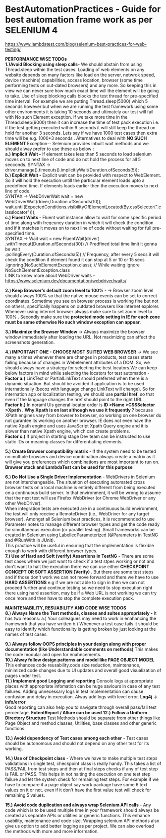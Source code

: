 # BestAutomationPractices - Guide for best automation frame work as per SELENIUM 4
https://www.lambdatest.com/blog/selenium-best-practices-for-web-testing/

****PERFORMANCE WISE TODOs****  
****1.)Avoid Blocking using sleep calls****- We should abstain from using Thread.sleep within the test cases. Loading of web elements on any website depends on many factors like load on the server, netwrok speed, device (machine) capabilities, access location, browser (some time performing tests on out-dated browsers) and any more. So keeping this in view we can never sure how much exact time will the element will be going to take. Use of sleep blocking calls blocks the test thread for pre-specified time interval. For example we are putting Thread.sleep(5000) which 5 seconds however but when we are running the test framework using some other environments it is taking 10 seconds and ultimately our test will fail with No such Element exception. If we take more time in the Thread.sleep(9000) then it can increase the time of test pack execution i.e. if the test getting executed within 6 seconds it will still keep the thread on hold for another 3 seconds. Lets say if we have 1000 test cases then extra time will be e.g. 1000*3 seconds .
Alternatives to deal with **NO SUCH ELEMENT** Exception-- Selenium provides inbuilt wait methods and we should alway prefer to use these as below :  
**a.) Implicit Wait -** If element takes less than 5 seconds to load selenium moves on to next line of code and do not hold the process for all 5 seoconds.
SYNTAX ->    driver.manage().timeouts().implicitlyWait(Duration.ofSeconds(5));  
**b.) Explicit Wait -** Explicit wait can be provided with respect to WebElement. So it will hold the execution untill the particular element loads upto a predefined time. If elements loads earlier then the execution moves to next line of code.  
SYNTAX ->     WebDriverWait wait = new WebDriverWait(driver,Duration.ofSeconds(10));  
              wait.until(ExpectedConditions.visibilityOfElementLocated(By.cssSelector(".classlocator")));               
**c.) Fluent Waits -** Fluent wait instance allow to wait for some specific period of time along with freqeuncy duration in which it will check the condition and if it matches it moves on to next line of code without waiting for full pre-specified time.   
SYNTAX ->      Wait<WebDriver> wait = new FluentWait<WebDriver>(driver)  
                .withTimeout(Duration.ofSeconds(30))  // Predfined total time limit it gonna be wait  
                .pollingEvery(Duration.ofSeconds(5))  // Frequency, after every 5 secs it will check the condition if element found it can stop at 5 or 10 or 15 secs  
                .ignoring(NoSuchElementException.class);  // While waiting ignore NoSuchElementException.class  
LINK to know more about WebDriver waits - https://www.selenium.dev/documentation/webdriver/waits/     

**2.) Keep Browser's default zoom level to 100% -** -> Browser zoom level should always 100% so that the native mouse events can be set to correct coordinates.
  Sometime you see on browser process is working fine but not on others, specifically happens on outdated browsers like internet explorer.    
  Whenever using internet browser always make sure to set zoom level to 100% . Secondly make sure the **protected mode setting in IE for each zone must be same otherwise No such window exception can appear.**  

**3.) Maximize the Browser Window** -> Always maximize the browser window immediately after loading the URL. Not maximizing can affect the screenshots generation.    

**4.) IMPORTANT ONE - CHOOSE MOST SUITED WEB BROWSER** -> We see many a times whenever there are changes in products, test cases starts failing because of changes in Webelement attributes of a DOM. So, we should always have a strategy for selecting the best locators.We can keep below factors in mind while selecting the locators for test automation -  
  **Factor a.)** LinkText or PartialLinkText should preferred when there is a dynamic situation. But should be avoided if application is to be used internationally (becoz with language change LinkText will change). So for internation app or localization testing, we should use **partial href**, so that even if the language changes the href should point to the right URL.  
  **Factor b.)** In noraml UIs general locator order is **ID >Name >CSSSelector >Xpath** . **Why Xpath is on last although we use it frequently ?** because XPath engines vary from browser to browser, so working on one browser do not gurantee its working on another browser. IE does not even have the native Xpath engine and uses JavaScript Xpath Query engine and it is slower than native Xpath engine, which can create problems.  
  **Factor c.)** If project in starting stage Dev team can be instructed to use static IDs or meaning classes for differentiating elements.  
  
**5.) Create Browser compatibility matrix** - If the system need to be tested on multiple browsers and device combination always create a matrix as it will give you preferences which combinations are most important to run on. **Browser stack and LambdaTest can be used for this purpose** 
  
**6.) Do Not Use a Single Driver Implementation** - WebDrivers in Selenium are not interchangeable. The situation of executing automated cross browser tests on a local machine is entirely different from being executed on a continuous build server. In that environment, it will be wrong to assume that the next test will use Firefox WebDriver (or Chrome WebDriver or any other WebDriver).  
When integration tests are executed are in a continuous build environment, the test will only receive a RemoteDriver (i.e., WebDriver for any target browser). Amongst all Selenium best practices, it is recommended to use Parameter notes to manage different browser types and get the code ready for simultaneous execution (or parallel testing). Small frameworks can be created in Selenium using LabelledParameterized (@Parameters in TestNG and @RunWith in JUnit).    
This practice will be useful in ensuring that the implementation is flexible enough to work with different browser types.   
**7.) Use of Hard and Soft (verify) Assertions in TestNG** - There are some test cases where we just want to check if a test stpes working or not and don't want to halt the execution there we can use either **CHECKPOINT CONCEPT OR SOFT ASSERTION (Verify)** . But there are some test steps and if those don't work we can not move forward and there we have to use **HARD ASSERTIONS** e.g if we are not able to sign in then we can not proceed further and continue testing so we need to stop execution right there using hard assertion, may be if a Web URL is not working we can try once more and then have to stop the complete execution pack.    

  

****MAINTENABILITY, RESUABILITY AND CODE WISE TODOS****   
**8.) Always Name the Test methods, classes and suites appropriately -** It has two reasons:
  a.) Your colleagues may need to work in enahancing the framework that you have written
  b.) Whenever a test case fails it should be easy to identify which functionality is getting broken by just looking at the names of test cases.  
  
**9.) Always follow OOPS principles in your design along with proper documentation (like Understandable comments on methods)** This makes the code modular and open for enahncements.  
**10.) Alway follow design patterns and model like PAGE OBJECT MODEL** This enhances code reusability,code size reduction, maintenance, minimized code changes due to UI updates and overall good visualization of pages under test.  
**11.) Implement good Logging and reporting**  Console logs at appropriate places with appropriate infomation can be huge saviours in case of any test failures. Adding unnecessary logs in test implementation can cause confusion and delay in execution. Alway add logs with level error. **Log4j -> info/error**  
  Good reporting can also help you to navigate through overall pass/fail test percentage. **ExtentReport / Allure can be used**
**12.) Follow a Uniform Directory Structure** Test Methods should be separate from other things like Page Object and method classes, Utilities, base classes and other generic functions.   
  
**13.) Avoid dependency of Test cases among each other** - Test cases should be autonomous and should not depend on any other test for its working.
  
**14.) Use of Checkpoint class** - Where we have to make multiple test steps validations in single test, checkpoint class is really handy. This takes a list of PASS/FAIL from test steps and then at final steps checks if any of test step is FAIL or PASS. This helps in not halting the execution on one test step failure and let the system check for remaining test steps. For example if we have to compare if a page object say work package have some 6 text values on it or not. even if it don't have the first value test will check for remaining 5 values.
  
**15.) Avoid code duplication and always wrap Selenium API calls** - Any code which is to be used multiple time in your framework should always be created as separate APIs or utilities or generic functions. This enhance usability, maintenance and code size. Wrapping selenium API methods also give us option to add better logging as per project. We can also overload the methods with more and more information.
  


  

  
  
  
